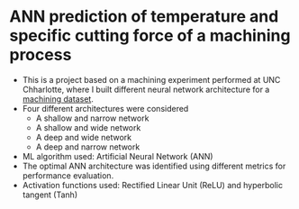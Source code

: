# ANN prediction of temperature and specific cutting force of a machining process
* This is a project based on a machining experiment performed at UNC Chharlotte, where I built different neural network architecture for a [machining dataset](https://github.com/Adeleke1/Machining-Force/blob/main/mchnfrctmps.csv).
* Four different architectures were considered
  - A shallow and narrow network
   - A shallow and wide network
  - A deep and wide network
  - A deep and narrow network
* ML algorithm used: Artificial Neural Network (ANN)
* The optimal ANN architecture was identified using different metrics for performance evaluation.
* Activation functions used: Rectified Linear Unit (ReLU) and hyperbolic tangent (Tanh)
